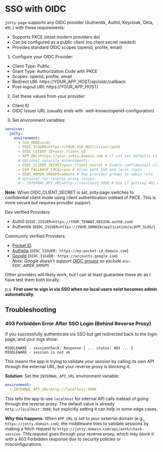# SSO with OIDC

`jotty·page` supports any OIDC provider (Authentik, Auth0, Keycloak, Okta, etc.) with these requirements:

- Supports PKCE (most modern providers do)
- Can be configured as a public client (no client secret needed)
- Provides standard OIDC scopes (openid, profile, email)

1. Configure your OIDC Provider:

- Client Type: Public
- Grant Type: Authorization Code with PKCE
- Scopes: openid, profile, email
- Redirect URI: https://YOUR_APP_HOST/api/oidc/callback
- Post-logout URI: https://YOUR_APP_HOST/

2. Get these values from your provider:

- Client ID
- OIDC Issuer URL (usually ends with .well-known/openid-configuration)

3. Set environment variables:

```yaml
services:
  jotty:
    environment:
      - SSO_MODE=oidc
      - OIDC_ISSUER=https://YOUR_SSO_HOST/issuer/path
      - OIDC_CLIENT_ID=your_client_id
      - APP_URL=https://your-jotty-domain.com # if not set defaults to http://localhost:<port>
      # Optional security enhancements:
      - OIDC_CLIENT_SECRET=your_client_secret # Enable confidential client mode (if your provider requires it)
      - SSO_FALLBACK_LOCAL=yes # Allow both SSO and local login
      - OIDC_ADMIN_GROUPS=admins # Map provider groups to admin role
      # Optional for reverse proxy issues:
      # - INTERNAL_API_URL=http://localhost:3000 # Use if getting 403 errors after SSO login
```

**Note**: When OIDC_CLIENT_SECRET is set, jotty·page switches to confidential client mode using client authentication instead of PKCE. This is more secure but requires provider support.

Dev verified Providers:

- Auth0 (`OIDC_ISSUER=https://YOUR_TENANT.REGION.auth0.com`)
- Authentik (`OIDC_ISSUER=https://YOUR_DOMAIN/application/o/APP_SLUG/`)

Community verified Providers:

- [Pocket ID](https://github.com/fccview/jotty/issues/6#issuecomment-3350380435)
- [Authelia](https://github.com/fccview/jotty/issues/6#issuecomment-3369291122) (`OIDC_ISSUER: https://my-pocket-id.domain.com`)
- [Google](https://github.com/fccview/jotty/issues/6#issuecomment-3437686494) (`OIDC_ISSUER: https://accounts.google.com`)  
*Note: Google doesn't support [OIDC groups](https://github.com/fccview/jotty/issues/6#issuecomment-3427559069) so exclude `env: OIDC_ADMIN_GROUPS`*


Other providers will likely work, but I can at least guarantee these do as I have test them both locally.

p.s. **First user to sign in via SSO when no local users exist becomes admin automatically.**

## Troubleshooting

### 403 Forbidden Error After SSO Login (Behind Reverse Proxy)

If you successfully authenticate via SSO but get redirected back to the login page, and your logs show:

```
MIDDLEWARE - sessionCheck: Response { ... status: 403 ... }
MIDDLEWARE - session is not ok
```

This means the app is trying to validate your session by calling its own API through the external URL, but your reverse proxy is blocking it.

**Solution**: Set the `INTERNAL_API_URL` environment variable:

```yaml
environment:
  - INTERNAL_API_URL=http://localhost:3000
```

This tells the app to use `localhost` for internal API calls instead of going through the reverse proxy. The default value is already `http://localhost:3000`, but explicitly setting it can help in some edge cases.

**Why this happens**: When `APP_URL` is set to your external domain (e.g., `https://jotty.domain.com`), the middleware tries to validate sessions by making a fetch request to `https://jotty.domain.com/api/auth/check-session`. This request goes through your reverse proxy, which may block it with a 403 Forbidden response due to security policies or misconfigurations.
